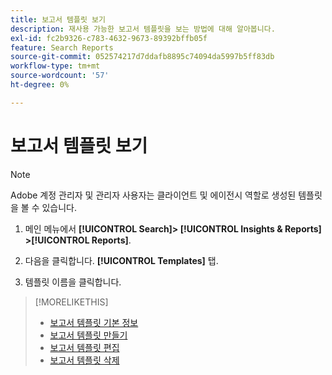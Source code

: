 ```yaml
---
title: 보고서 템플릿 보기
description: 재사용 가능한 보고서 템플릿을 보는 방법에 대해 알아봅니다.
exl-id: fc2b9326-c783-4632-9673-89392bffb05f
feature: Search Reports
source-git-commit: 052574217d7ddafb8895c74094da5997b5ff83db
workflow-type: tm+mt
source-wordcount: '57'
ht-degree: 0%

---
```


# 보고서 템플릿 보기

>[!NOTE]
>
>Adobe 계정 관리자 및 관리자 사용자는 클라이언트 및 에이전시 역할로 생성된 템플릿을 볼 수 있습니다.

1. 메인 메뉴에서 **[!UICONTROL Search]> [!UICONTROL Insights & Reports] >[!UICONTROL Reports]**.

1. 다음을 클릭합니다. **[!UICONTROL Templates]** 탭.

1. 템플릿 이름을 클릭합니다.

>[!MORELIKETHIS]
>
>* [보고서 템플릿 기본 정보](template-about.md)
>* [보고서 템플릿 만들기](template-create.md)
>* [보고서 템플릿 편집](template-edit.md)
>* [보고서 템플릿 삭제](template-delete.md)
